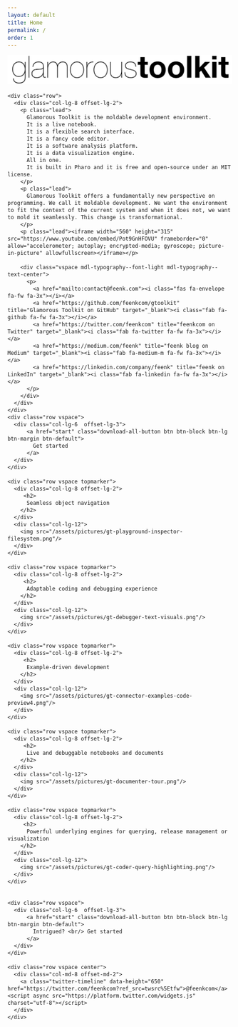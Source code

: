 ```yaml
---
layout: default
title: Home
permalink: /
order: 1
---
```


<section id="home" class="jumbotron">
  <div class="container">
    <div class="row">
      <div class="col-lg-12">
          <p><img src="/assets/pictures/gtoolkit-icon.png" width="750"/></p>
      </div>
    </div>
    
    <div class="row">
      <div class="col-lg-8 offset-lg-2">
        <p class="lead">
          Glamorous Toolkit is the moldable development environment.
          It is a live notebook.
          It is a flexible search interface.
          It is a fancy code editor.
          It is a software analysis platform.
          It is a data visualization engine.
          All in one.
          It is built in Pharo and it is free and open-source under an MIT license.
        </p>
        <p class="lead">
          Glamorous Toolkit offers a fundamentally new perspective on programming. We call it moldable development. We want the environment to fit the context of the current system and when it does not, we want to mold it seamlessly. This change is transformational.
        </p>
        <p class="lead"><iframe width="560" height="315" src="https://www.youtube.com/embed/Pot9GnHFOVU" frameborder="0" allow="accelerometer; autoplay; encrypted-media; gyroscope; picture-in-picture" allowfullscreen></iframe></p>

        <div class="vspace mdl-typography--font-light mdl-typography--text-center">
          <p>
            <a href="mailto:contact@feenk.com"><i class="fas fa-envelope fa-fw fa-3x"></i></a>
            <a href="https://github.com/feenkcom/gtoolkit" title="Glamorous Toolkit on GitHub" target="_blank"><i class="fab fa-github fa-fw fa-3x"></i></a>
            <a href="https://twitter.com/feenkcom" title="feenkcom on Twitter" target="_blank"><i class="fab fa-twitter fa-fw fa-3x"></i></a>
            <a href="https://medium.com/feenk" title="feenk blog on Medium" target="_blank"><i class="fab fa-medium-m fa-fw fa-3x"></i></a>
            <a href="https://linkedin.com/company/feenk" title="feenk on LinkedIn" target="_blank"><i class="fab fa-linkedin fa-fw fa-3x"></i></a>
          </p>
        </div>
      </div>
    </div>
    <div class="row vspace">
      <div class="col-lg-6  offset-lg-3">
          <a href="start" class="download-all-button btn btn-block btn-lg btn-margin btn-default">
            Get started
          </a>
      </div>
    </div>  

    <div class="row vspace topmarker">
      <div class="col-lg-8 offset-lg-2">
         <h2>
          Seamless object navigation
        </h2>
      </div>
      <div class="col-lg-12">
        <img src="/assets/pictures/gt-playground-inspector-filesystem.png"/>
      </div>
    </div>

    <div class="row vspace topmarker">
      <div class="col-lg-8 offset-lg-2">
         <h2>
          Adaptable coding and debugging experience
        </h2>
      </div>
      <div class="col-lg-12">
        <img src="/assets/pictures/gt-debugger-text-visuals.png"/>
      </div>
    </div>

    <div class="row vspace topmarker">
      <div class="col-lg-8 offset-lg-2">
         <h2>
          Example-driven development
        </h2>
      </div>
      <div class="col-lg-12">
        <img src="/assets/pictures/gt-connector-examples-code-preview4.png"/>
      </div>
    </div>

    <div class="row vspace topmarker">
      <div class="col-lg-8 offset-lg-2">
         <h2>
          Live and debuggable notebooks and documents
        </h2>
      </div>
      <div class="col-lg-12">
        <img src="/assets/pictures/gt-documenter-tour.png"/>
      </div>
    </div>

    <div class="row vspace topmarker">
      <div class="col-lg-8 offset-lg-2">
         <h2>
          Powerful underlying engines for querying, release management or visualization
        </h2>
      </div>
      <div class="col-lg-12">
        <img src="/assets/pictures/gt-coder-query-highlighting.png"/>
      </div>
    </div>


    <div class="row vspace">
      <div class="col-lg-6  offset-lg-3">
          <a href="start" class="download-all-button btn btn-block btn-lg btn-margin btn-default">
            Intrigued? <br/> Get started
          </a>
      </div>
    </div>

    <div class="row vspace center">
      <div class="col-md-8 offset-md-2">
        <a class="twitter-timeline" data-height="650" href="https://twitter.com/feenkcom?ref_src=twsrc%5Etfw">@feenkcom</a> <script async src="https://platform.twitter.com/widgets.js" charset="utf-8"></script>
      </div>
    </div>
  </div>
</section>